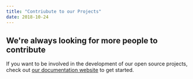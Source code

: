 ```yaml
---
title: "Contriubute to our Projects"
date: 2018-10-24
---
```


## We're always looking for more people to contribute

If you want to be involved in the development of our open source projects, check out [our documentation website](https://harkerdev.github.io/docs/) to get started.